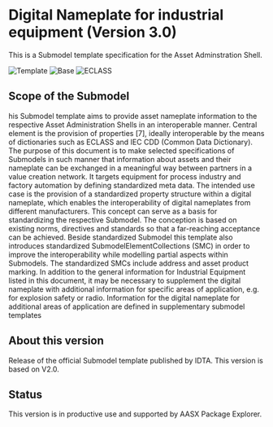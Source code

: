 # Digital Nameplate for industrial equipment (Version 3.0)

This is a Submodel template specification for the Asset Adminstration Shell.

![Template](https://img.shields.io/static/v1?style=plastic&label=SMT&message=Template&color=green)
![Base](https://img.shields.io/static/v1?style=plastic&label=SMT&message=Base&color=480ca8)
![ECLASS](https://img.shields.io/static/v1?style=plastic&label=SMT&message=ECLASS&color=000055)

## Scope of the Submodel 

his Submodel template aims to provide asset nameplate information to the respective Asset Administration
Shells in an interoperable manner. Central element is the provision of properties [7], ideally interoperable by
the means of dictionaries such as ECLASS and IEC CDD (Common Data Dictionary). The purpose of this
document is to make selected specifications of Submodels in such manner that information about assets and
their nameplate can be exchanged in a meaningful way between partners in a value creation network. It
targets equipment for process industry and factory automation by defining standardized meta data.
The intended use case is the provision of a standardized property structure within a digital nameplate, which
enables the interoperability of digital nameplates from different manufacturers.
This concept can serve as a basis for standardizing the respective Submodel. The conception is based on
existing norms, directives and standards so that a far-reaching acceptance can be achieved.
Beside standardized Submodel this template also introduces standardized SubmodelElementCollections
(SMC) in order to improve the interoperability while modelling partial aspects within Submodels. The
standardized SMCs include address and asset product marking.
In addition to the general information for Industrial Equipment listed in this document, it may be necessary to
supplement the digital nameplate with additional information for specific areas of application, e.g. for
explosion safety or radio. Information for the digital nameplate for additional areas of application are defined
in supplementary submodel templates

## About this version

Release of the official Submodel template published by IDTA. This version is based on V2.0.


## Status

This version is in productive use and supported by AASX Package Explorer.



